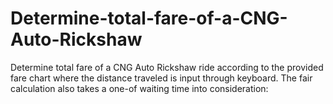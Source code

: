 # Determine-total-fare-of-a-CNG-Auto-Rickshaw
Determine total fare of a CNG Auto Rickshaw ride according to the provided fare chart where the distance traveled is input through keyboard. The fair calculation also takes a one-of waiting time into consideration:
